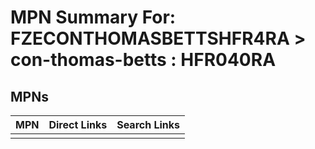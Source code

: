 



# MPN Summary For: FZECONTHOMASBETTSHFR4RA > con-thomas-betts : HFR040RA

## MPNs
  

|MPN|Direct Links|Search Links|
| :--- | :--- | :--- |
||||
